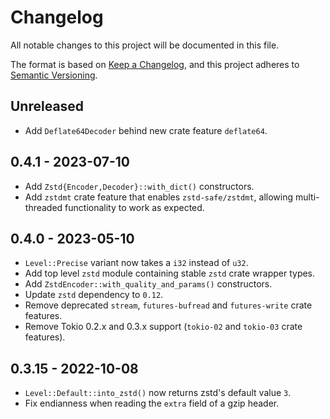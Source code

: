 # Changelog

All notable changes to this project will be documented in this file.

The format is based on [Keep a Changelog](https://keepachangelog.com/en/1.0.0), and this project adheres to [Semantic Versioning](https://semver.org/spec/v2.0.0.html).

## Unreleased

- Add `Deflate64Decoder` behind new crate feature `deflate64`.

## 0.4.1 - 2023-07-10

- Add `Zstd{Encoder,Decoder}::with_dict()` constructors.
- Add `zstdmt` crate feature that enables `zstd-safe/zstdmt`, allowing multi-threaded functionality to work as expected.

## 0.4.0 - 2023-05-10

- `Level::Precise` variant now takes a `i32` instead of `u32`.
- Add top level `zstd` module containing stable `zstd` crate wrapper types.
- Add `ZstdEncoder::with_quality_and_params()` constructors.
- Update `zstd` dependency to `0.12`.
- Remove deprecated `stream`, `futures-bufread` and `futures-write` crate features.
- Remove Tokio 0.2.x and 0.3.x support (`tokio-02` and `tokio-03` crate features).

## 0.3.15 - 2022-10-08

- `Level::Default::into_zstd()` now returns zstd's default value `3`.
- Fix endianness when reading the `extra` field of a gzip header.
